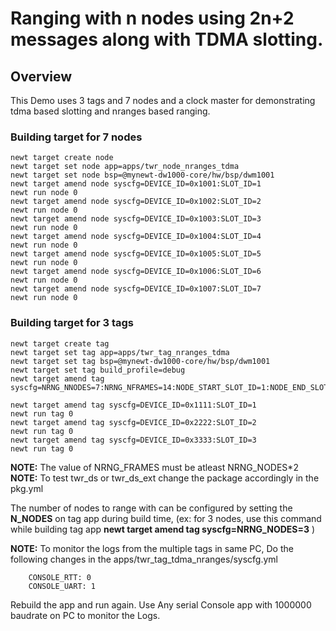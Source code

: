 # Ranging with n nodes using 2n+2 messages along with TDMA slotting.

## Overview
This Demo uses 3 tags and 7 nodes and a clock master for demonstrating tdma based slotting and nranges based ranging.

### Building target for 7 nodes
```no-highlight
newt target create node
newt target set node app=apps/twr_node_nranges_tdma
newt target set node bsp=@mynewt-dw1000-core/hw/bsp/dwm1001
newt target amend node syscfg=DEVICE_ID=0x1001:SLOT_ID=1
newt run node 0
newt target amend node syscfg=DEVICE_ID=0x1002:SLOT_ID=2
newt run node 0
newt target amend node syscfg=DEVICE_ID=0x1003:SLOT_ID=3
newt run node 0
newt target amend node syscfg=DEVICE_ID=0x1004:SLOT_ID=4
newt run node 0
newt target amend node syscfg=DEVICE_ID=0x1005:SLOT_ID=5
newt run node 0
newt target amend node syscfg=DEVICE_ID=0x1006:SLOT_ID=6
newt run node 0
newt target amend node syscfg=DEVICE_ID=0x1007:SLOT_ID=7
newt run node 0
```
### Building target for 3 tags
```
newt target create tag
newt target set tag app=apps/twr_tag_nranges_tdma
newt target set tag bsp=@mynewt-dw1000-core/hw/bsp/dwm1001
newt target set tag build_profile=debug
newt target amend tag syscfg=NRNG_NNODES=7:NRNG_NFRAMES=14:NODE_START_SLOT_ID=1:NODE_END_SLOT_ID=7

newt target amend tag syscfg=DEVICE_ID=0x1111:SLOT_ID=1
newt run tag 0
newt target amend tag syscfg=DEVICE_ID=0x2222:SLOT_ID=2
newt run tag 0
newt target amend tag syscfg=DEVICE_ID=0x3333:SLOT_ID=3
newt run tag 0

```
**NOTE:** The value of NRNG_FRAMES must be atleast NRNG_NODES*2
**NOTE:** To test twr_ds or twr_ds_ext change the package accordingly in the pkg.yml

The number of nodes to range with can be configured by setting the **N_NODES** on tag app during build time,
   (ex: for 3 nodes, use this command while building tag app **newt target amend tag syscfg=NRNG_NODES=3** )

**NOTE:** To monitor the logs from the multiple tags in same PC, Do the following changes in the apps/twr_tag_tdma_nranges/syscfg.yml
```
    CONSOLE_RTT: 0
    CONSOLE_UART: 1

```
  Rebuild the app and run again.
  Use Any serial Console app with 1000000 baudrate on PC to monitor the Logs.

